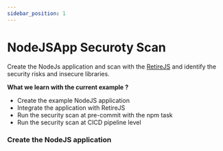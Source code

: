 ```yaml
---
sidebar_position: 1
---
```


# NodeJSApp Securoty Scan

Create the NodeJs application and scan with the [RetireJS](https://github.com/retirejs/retire.js/) and identify the  security risks and insecure libraries.

**What we learn with the current example ?**

- Create the example NodeJS application
- Integrate the application with RetireJS 
- Run the security scan at pre-commit with the npm task
- Run the security scan at CICD pipeline level

### Create the NodeJS application 


